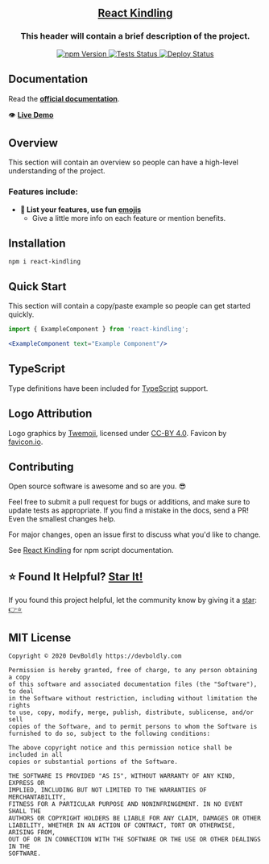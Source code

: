 <h2 align="center">
  <a href="https://github.com/devboldly/react-kindling">React Kindling</a>
</h2>
<h3 align="center">
  This header will contain a brief description of the project.
</h3>
<p align="center">
  <a href="https://badge.fury.io/js/react-kindling">
    <img src="https://badge.fury.io/js/react-kindling.svg" alt="npm Version"/>
  </a>
  <a href="https://github.com/devboldly/react-kindling/actions?query=workflow%3ATests">
    <img src="https://github.com/devboldly/react-kindling/workflows/Tests/badge.svg" alt="Tests Status"/>
  </a>
  <a href="https://github.com/devboldly/react-kindling/actions?query=workflow%3ADeploy">
    <img src="https://github.com/devboldly/react-kindling/workflows/Deploy/badge.svg" alt="Deploy Status"/>
  </a>
</p>

## Documentation

Read the **[official documentation](https://devboldly.github.io/react-kindling/)**.

👁️ **[Live Demo](https://devboldly.github.io/react-kindling/ExampleComponent#example)**

## Overview

This section will contain an overview so people can have a high-level understanding of the project.

### Features include:

- **🚀 List your features, use fun [emojis](https://emojipedia.org/search/?q=rocket)**
  - Give a little more info on each feature or mention benefits.

## Installation

```
npm i react-kindling
```

## Quick Start

This section will contain a copy/paste example so people can get started quickly.

```jsx
import { ExampleComponent } from 'react-kindling';
```

```jsx
<ExampleComponent text="Example Component"/>
```

## TypeScript

Type definitions have been included for [TypeScript](https://www.typescriptlang.org/) support.

## Logo Attribution

Logo graphics by [Twemoji](https://github.com/twitter/twemoji), licensed under [CC-BY 4.0](https://creativecommons.org/licenses/by/4.0/). Favicon by [favicon.io](https://favicon.io/emoji-favicons/).

## Contributing

Open source software is awesome and so are you. 😎

Feel free to submit a pull request for bugs or additions, and make sure to update tests as appropriate. If you find a mistake in the docs, send a PR! Even the smallest changes help.

For major changes, open an issue first to discuss what you'd like to change.

See [React Kindling](https://tinyurl.com/reactkindling) for npm script documentation.

## ⭐ Found It Helpful? [Star It!](https://github.com/devboldly/react-kindling/stargazers)

If you found this project helpful, let the community know by giving it a [star](https://github.com/devboldly/react-kindling/stargazers): [👉⭐](https://github.com/devboldly/react-kindling/stargazers)

## MIT License

```
Copyright © 2020 DevBoldly https://devboldly.com

Permission is hereby granted, free of charge, to any person obtaining a copy
of this software and associated documentation files (the "Software"), to deal
in the Software without restriction, including without limitation the rights
to use, copy, modify, merge, publish, distribute, sublicense, and/or sell
copies of the Software, and to permit persons to whom the Software is
furnished to do so, subject to the following conditions:

The above copyright notice and this permission notice shall be included in all
copies or substantial portions of the Software.

THE SOFTWARE IS PROVIDED "AS IS", WITHOUT WARRANTY OF ANY KIND, EXPRESS OR
IMPLIED, INCLUDING BUT NOT LIMITED TO THE WARRANTIES OF MERCHANTABILITY,
FITNESS FOR A PARTICULAR PURPOSE AND NONINFRINGEMENT. IN NO EVENT SHALL THE
AUTHORS OR COPYRIGHT HOLDERS BE LIABLE FOR ANY CLAIM, DAMAGES OR OTHER
LIABILITY, WHETHER IN AN ACTION OF CONTRACT, TORT OR OTHERWISE, ARISING FROM,
OUT OF OR IN CONNECTION WITH THE SOFTWARE OR THE USE OR OTHER DEALINGS IN THE
SOFTWARE.
```